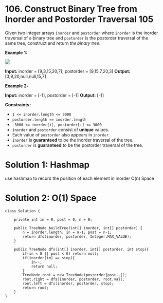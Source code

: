 # 106. Construct Binary Tree from Inorder and Postorder Traversal 105
Given two integer arrays  `inorder`  and  `postorder`  where  `inorder`  is the inorder traversal of a binary tree and  `postorder`  is the postorder traversal of the same tree, construct and return  _the binary tree_.

**Example 1:**

![](https://assets.leetcode.com/uploads/2021/02/19/tree.jpg)

**Input:** inorder = [9,3,15,20,7], postorder = [9,15,7,20,3]
**Output:** [3,9,20,null,null,15,7]

**Example 2:**

**Input:** inorder = [-1], postorder = [-1]
**Output:** [-1]

**Constraints:**

-   `1 <= inorder.length <= 3000`
-   `postorder.length == inorder.length`
-   `-3000 <= inorder[i], postorder[i] <= 3000`
-   `inorder`  and  `postorder`  consist of  **unique**  values.
-   Each value of  `postorder`  also appears in  `inorder`.
-   `inorder`  is  **guaranteed**  to be the inorder traversal of the tree.
-   `postorder`  is  **guaranteed**  to be the postorder traversal of the tree.

# Solution 1: Hashmap 
use hashmap to record the position of each element in inorder
O(n) Space

# Solution 2: O(1) Space 
```
class Solution {
    
    private int in = 0, post = 0, n = 0;
    
    public TreeNode buildTree(int[] inorder, int[] postorder) {
        n = inorder.length; in = n-1; post = n-1;
        return dfs(inorder, postorder, Integer.MAX_VALUE);
    }
    
    public TreeNode dfs(int[] inorder, int[] postorder, int stop){
        if(in < 0 || post < 0) return null;
        if(inorder[in] == stop){
            in--;
            return null;
        }
        TreeNode root = new TreeNode(postorder[post--]);
        root.right = dfs(inorder, postorder, root.val);
        root.left = dfs(inorder, postorder, stop);
        return root;
    }
}
```
